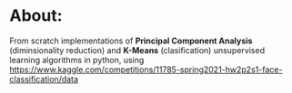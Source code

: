 # About:

From scratch implementations of **Principal Component Analysis** (diminsionality reduction) and **K-Means** (clasification) unsupervised learning algorithms in python, using https://www.kaggle.com/competitions/11785-spring2021-hw2p2s1-face-classification/data
